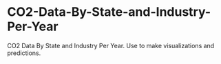 CO2-Data-By-State-and-Industry-Per-Year
=======================================

CO2 Data By State and Industry Per Year. Use to make visualizations and predictions.
